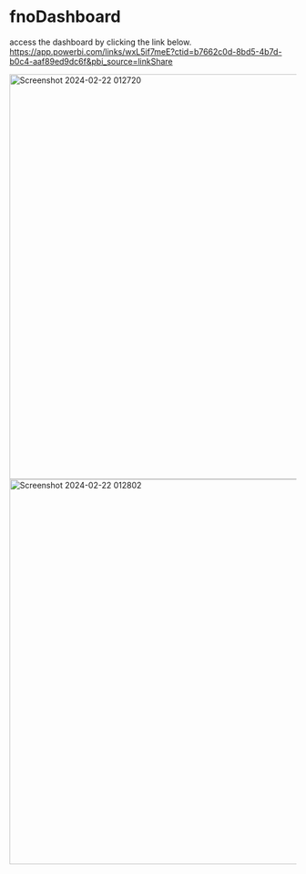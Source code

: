 # fnoDashboard

access the dashboard by clicking the link below.
https://app.powerbi.com/links/wxL5if7meE?ctid=b7662c0d-8bd5-4b7d-b0c4-aaf89ed9dc6f&pbi_source=linkShare

<img width="711" alt="Screenshot 2024-02-22 012720" src="https://github.com/vinaymanchanda19/fnoDashboard/assets/147803087/96cb29bf-4a0e-4f58-9970-9fb23678d23b">


<img width="676" alt="Screenshot 2024-02-22 012802" src="https://github.com/vinaymanchanda19/fnoDashboard/assets/147803087/78e822d8-fc24-43e7-841f-3aa7fc2389bc">
